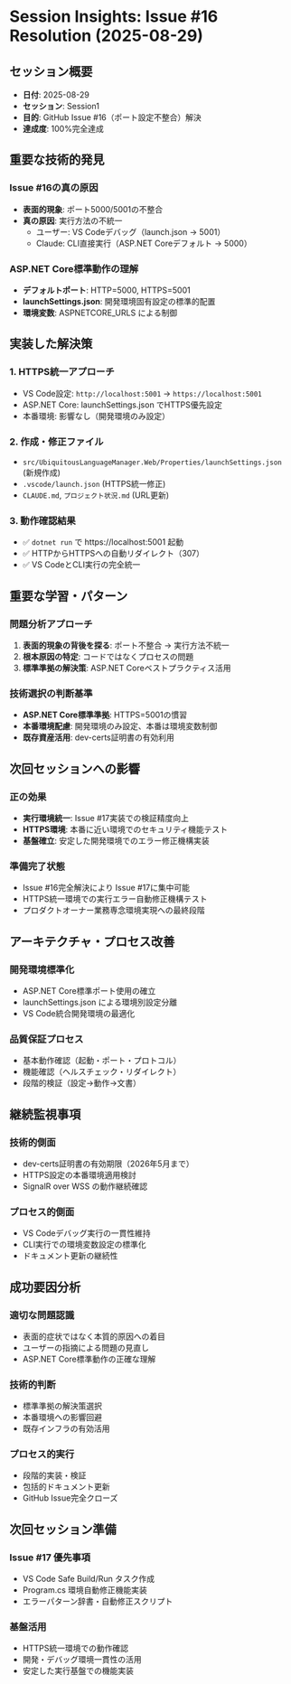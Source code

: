 # Session Insights: Issue #16 Resolution (2025-08-29)

## セッション概要
- **日付**: 2025-08-29
- **セッション**: Session1
- **目的**: GitHub Issue #16（ポート設定不整合）解決
- **達成度**: 100%完全達成

## 重要な技術的発見

### Issue #16の真の原因
- **表面的現象**: ポート5000/5001の不整合
- **真の原因**: 実行方法の不統一
  - ユーザー: VS Codeデバッグ（launch.json → 5001）
  - Claude: CLI直接実行（ASP.NET Coreデフォルト → 5000）

### ASP.NET Core標準動作の理解
- **デフォルトポート**: HTTP=5000, HTTPS=5001
- **launchSettings.json**: 開発環境固有設定の標準的配置
- **環境変数**: ASPNETCORE_URLS による制御

## 実装した解決策

### 1. HTTPS統一アプローチ
- VS Code設定: `http://localhost:5001` → `https://localhost:5001`
- ASP.NET Core: launchSettings.json でHTTPS優先設定
- 本番環境: 影響なし（開発環境のみ設定）

### 2. 作成・修正ファイル
- `src/UbiquitousLanguageManager.Web/Properties/launchSettings.json` (新規作成)
- `.vscode/launch.json` (HTTPS統一修正)
- `CLAUDE.md`, `プロジェクト状況.md` (URL更新)

### 3. 動作確認結果
- ✅ `dotnet run` で https://localhost:5001 起動
- ✅ HTTPからHTTPSへの自動リダイレクト（307）
- ✅ VS CodeとCLI実行の完全統一

## 重要な学習・パターン

### 問題分析アプローチ
1. **表面的現象の背後を探る**: ポート不整合 → 実行方法不統一
2. **根本原因の特定**: コードではなくプロセスの問題
3. **標準準拠の解決策**: ASP.NET Coreベストプラクティス活用

### 技術選択の判断基準
- **ASP.NET Core標準準拠**: HTTPS=5001の慣習
- **本番環境配慮**: 開発環境のみ設定、本番は環境変数制御
- **既存資産活用**: dev-certs証明書の有効利用

## 次回セッションへの影響

### 正の効果
- **実行環境統一**: Issue #17実装での検証精度向上
- **HTTPS環境**: 本番に近い環境でのセキュリティ機能テスト
- **基盤確立**: 安定した開発環境でのエラー修正機構実装

### 準備完了状態
- Issue #16完全解決により Issue #17に集中可能
- HTTPS統一環境での実行エラー自動修正機構テスト
- プロダクトオーナー業務専念環境実現への最終段階

## アーキテクチャ・プロセス改善

### 開発環境標準化
- ASP.NET Core標準ポート使用の確立
- launchSettings.json による環境別設定分離
- VS Code統合開発環境の最適化

### 品質保証プロセス
- 基本動作確認（起動・ポート・プロトコル）
- 機能確認（ヘルスチェック・リダイレクト）
- 段階的検証（設定→動作→文書）

## 継続監視事項

### 技術的側面
- dev-certs証明書の有効期限（2026年5月まで）
- HTTPS設定の本番環境適用検討
- SignalR over WSS の動作継続確認

### プロセス的側面
- VS Codeデバッグ実行の一貫性維持
- CLI実行での環境変数設定の標準化
- ドキュメント更新の継続性

## 成功要因分析

### 適切な問題認識
- 表面的症状ではなく本質的原因への着目
- ユーザーの指摘による問題の見直し
- ASP.NET Core標準動作の正確な理解

### 技術的判断
- 標準準拠の解決策選択
- 本番環境への影響回避
- 既存インフラの有効活用

### プロセス的実行
- 段階的実装・検証
- 包括的ドキュメント更新
- GitHub Issue完全クローズ

## 次回セッション準備

### Issue #17 優先事項
- VS Code Safe Build/Run タスク作成
- Program.cs 環境自動修正機能実装
- エラーパターン辞書・自動修正スクリプト

### 基盤活用
- HTTPS統一環境での動作確認
- 開発・デバッグ環境一貫性の活用
- 安定した実行基盤での機能実装